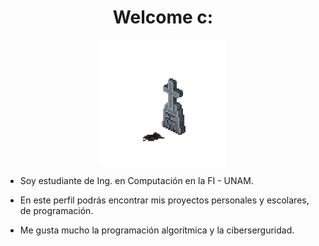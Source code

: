 <div align="center">
  <h1>Welcome c:</h1>
  <img src="https://github.com/BrainDead59/BrainDead59/blob/main/Imagenes/Skeli.gif" style="width:200px;height:200px;">
</div>

<ul>
  <p><li>Soy estudiante de Ing. en Computación en la FI - UNAM.</li></p>
  <p><li>En este perfil podrás encontrar mis proyectos personales y escolares, de programación.</li></p>
  <p><li>Me gusta mucho la programación algorítmica y la ciberserguridad.</li></p>
</ul> 
